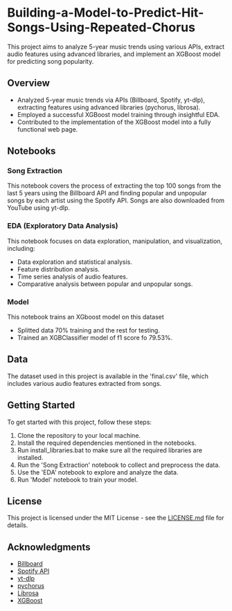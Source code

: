 # Building-a-Model-to-Predict-Hit-Songs-Using-Repeated-Chorus

This project aims to analyze 5-year music trends using various APIs, extract audio features using advanced libraries, and implement an XGBoost model for predicting song popularity.

## Overview

- Analyzed 5-year music trends via APIs (Billboard, Spotify, yt-dlp), extracting features using advanced libraries (pychorus, librosa).
- Employed a successful XGBoost model training through insightful EDA.
- Contributed to the implementation of the XGBoost model into a fully functional web page.

## Notebooks

### Song Extraction

This notebook covers the process of extracting the top 100 songs from the last 5 years using the Billboard API and finding popular and unpopular songs by each artist using the Spotify API. Songs are also downloaded from YouTube using yt-dlp.

### EDA (Exploratory Data Analysis)

This notebook focuses on data exploration, manipulation, and visualization, including:

- Data exploration and statistical analysis.
- Feature distribution analysis.
- Time series analysis of audio features.
- Comparative analysis between popular and unpopular songs.

### Model

This notebook trains an XGboost model on this dataset

- Splitted data 70% training and the rest for testing.
- Trained an XGBClassifier model of f1 score fo 79.53%.

## Data

The dataset used in this project is available in the 'final.csv' file, which includes various audio features extracted from songs.

## Getting Started

To get started with this project, follow these steps:

1. Clone the repository to your local machine.
2. Install the required dependencies mentioned in the notebooks.
3. Run install_libraries.bat to make sure all the required libraries are installed.
4. Run the 'Song Extraction' notebook to collect and preprocess the data.
5. Use the 'EDA' notebook to explore and analyze the data.
6. Run 'Model' notebook to train your model.

## License

This project is licensed under the MIT License - see the [LICENSE.md](LICENSE.md) file for details.

## Acknowledgments

- [Billboard](https://www.billboard.com/)
- [Spotify API](https://developer.spotify.com/documentation/web-api/)
- [yt-dlp](https://github.com/yt-dlp/yt-dlp)
- [pychorus](https://github.com/tyiannak/pychorus)
- [Librosa](https://librosa.org/doc/main/index.html)
- [XGBoost](https://xgboost.readthedocs.io/en/latest/)
